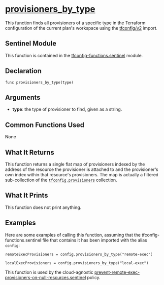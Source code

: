 # [provisioners_by_type](../tfconfig-functions.sentinel#L106)
This function finds all provisioners of a specific type in the Terraform configuration of the current plan's workspace using the [tfconfig/v2](https://www.terraform.io/docs/cloud/sentinel/import/tfconfig-v2.html) import.

## Sentinel Module
This function is contained in the [tfconfig-functions.sentinel](../../tfconfig-functions.sentinel) module.

## Declaration
`func provisioners_by_type(type)`

## Arguments
* **type**: the type of provisioner to find, given as a string.

## Common Functions Used
None

## What It Returns
This function returns a single flat map of provisioners indexed by the address of the resource the provisioner is attached to and the provisioner's own index within that resource's provisioners. The map is actually a filtered sub-collection of the [`tfconfig.provisioners`](https://www.terraform.io/docs/cloud/sentinel/import/tfconfig-v2.html#the-provisioners-collection) collection.

## What It Prints
This function does not print anything.

## Examples
Here are some examples of calling this function, assuming that the tfconfig-functions.sentinel file that contains it has been imported with the alias `config`:
```
remoteExecProvisioners = config.provisioners_by_type("remote-exec")

localExecProvisioners = config.provisioners_by_type("local-exec")
```

This function is used by the cloud-agnostic [prevent-remote-exec-provisioners-on-null-resources.sentinel](../../../cloud-agnostic/prevent-remote-exec-provisioners-on-null-resources.sentinel) policy.
